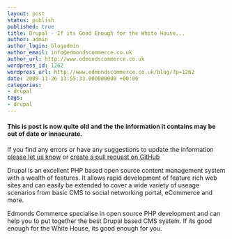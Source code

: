 ```yaml
---
layout: post
status: publish
published: true
title: Drupal - If its Good Enough for the White House...
author: admin
author_login: blogadmin
author_email: info@edmondscommerce.co.uk
author_url: http://www.edmondscommerce.co.uk
wordpress_id: 1262
wordpress_url: http://www.edmondscommerce.co.uk/blog/?p=1262
date: 2009-11-26 13:55:33.000000000 +00:00
categories:
- drupal
tags:
- drupal
---
```

<div class="oldpost"><h4>This is post is now quite old and the the information it contains may be out of date or innacurate.</h4>
<p>
If you find any errors or have any suggestions to update the information <a href="http://edmondscommerce.github.io/contact-us/index.html">please let us know</a>
or <a href="https://github.com/edmondscommerce/edmondscommerce.github.io">create a pull request on GitHub</a>
</p>
</div>
Drupal is an excellent PHP based open source content management system with a wealth of features. It allows rapid development of feature rich web sites and can easily be extended to cover a wide variety of useage scenarios from basic CMS to social networking portal, eCommerce and more.

Edmonds Commerce specialise in open source PHP development and can help you to put together the best Drupal based CMS system. If its good enough for the White House, its good enough for you.
